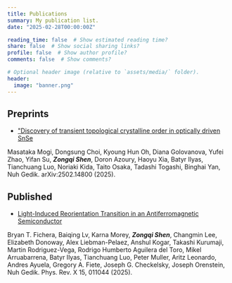 ```yaml
---
title: Publications
summary: My publication list.
date: "2025-02-28T00:00:00Z"

reading_time: false  # Show estimated reading time?
share: false  # Show social sharing links?
profile: false  # Show author profile?
comments: false  # Show comments?

# Optional header image (relative to `assets/media/` folder).
header:
  image: "banner.png"
---
```


## Preprints
- ["Discovery of transient topological crystalline order in optically driven SnSe](https://arxiv.org/abs/2502.14800)

Masataka Mogi, Dongsung Choi, Kyoung Hun Oh, Diana Golovanova, Yufei Zhao, Yifan Su, **_Zongqi Shen_**, Doron Azoury, Haoyu Xia, Batyr Ilyas, Tianchuang Luo, Noriaki Kida, Taito Osaka, Tadashi Togashi, Binghai Yan, Nuh Gedik. arXiv:2502.14800 (2025).

## Published
- [Light-Induced Reorientation Transition in an Antiferromagnetic Semiconductor](https://journals.aps.org/prx/abstract/10.1103/PhysRevX.15.011044)

Bryan T. Fichera, Baiqing Lv, Karna Morey, **_Zongqi Shen_**, Changmin Lee, Elizabeth Donoway, Alex Liebman-Pelaez, Anshul Kogar, Takashi Kurumaji, Martin Rodriguez-Vega, Rodrigo Humberto Aguilera del Toro, Mikel Arruabarrena, Batyr Ilyas, Tianchuang Luo, Peter Muller, Aritz Leonardo, Andres Ayuela, Gregory A. Fiete, Joseph G. Checkelsky, Joseph Orenstein, Nuh Gedik. Phys. Rev. X 15, 011044 (2025).

